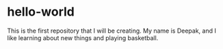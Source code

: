 # hello-world
This is the first repository that I will be creating.
My name is Deepak, and I like learning about new things and playing basketball.
